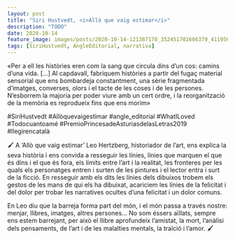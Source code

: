 ```yaml
---
layout: post
title: "Siri Hustvedt, <i>Allò que vaig estimar</i>"
description: "TODO"
date: 2020-10-14
feature_image: images/posts/2020-10-14-121387178_352451702666379_4119502983603057931_n_17882822215785995.jpg
tags: [SiriHustvedt, AngleEditorial, narrativa]
---
```


«Per a ell les històries eren com la sang que circula dins d’un cos: camins d’una vida.
[...]
Al capdavall, fabriquem històries a partir del fugaç material sensorial que ens bombardeja constantment, una sèrie fragmentada d’imatges, converses, olors i el tacte de les coses i de les persones. N’esborrem la majoria per poder viure amb un cert ordre, i la reorganització de la memòria es reprodueix fins que ens morim»
<!--more-->

#SiriHustvedt #Allòquevaigestimar #angle_editorial #WhatILoved #Todocuantoamé #PremioPrincesadeAsturiasdelasLetras2019 #llegirencatalà

🖌 A ‘Allò que vaig estimar’ Leo Hertzberg, historiador de l’art, ens explica la seva història i ens convida a resseguir les línies, línies que marquen el que és dins i el que és fora, els límits entre l’art i la realitat, les fronteres per les quals els personatges entren i surten de les pintures i el lector entra i surt de la ficció. En resseguir amb els dits les línies dels dibuixos trobem els gestos de les mans de qui els ha dibuixat, acariciem les línies de la felicitat i del dolor per trobar les narratives ocultes d’una felicitat i un dolor comuns.

En Leo diu que la barreja forma part del món, i el món passa a través nostre: menjar, llibres, imatges, altres persones... No som éssers aïllats, sempre ens estem barrejant, per això el llibre aprofundeix l’amistat, la mort, l’anàlisi dels pensaments, de l’art i de les malalties mentals, la traïció i l’amor. 🖌
